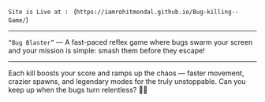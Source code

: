 `Site is Live at : ` (`https://iamrohitmondal.github.io/Bug-killing--Game/`)
<br><hr>
`“Bug Blaster”` — A fast-paced reflex game where bugs swarm your screen and your mission is simple: smash them before they escape!
<br><hr>
Each kill boosts your score and ramps up the chaos — faster movement, crazier spawns, and legendary modes for the truly unstoppable. Can you keep up when the bugs turn relentless? 🐞💥
